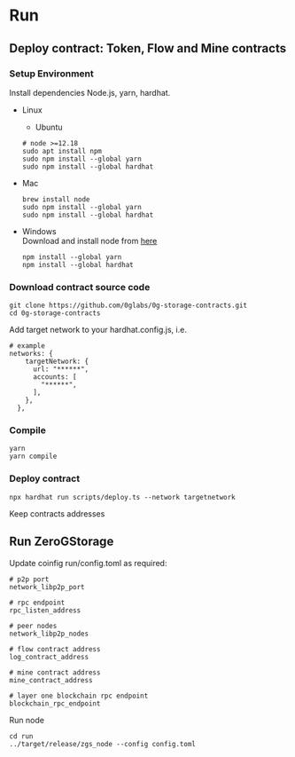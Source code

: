 # Run

## Deploy contract: Token, Flow and Mine contracts

### Setup Environment

Install dependencies Node.js, yarn, hardhat.

* Linux
  * Ubuntu
  ```shell
  # node >=12.18
  sudo apt install npm
  sudo npm install --global yarn
  sudo npm install --global hardhat
  ```

* Mac
  ```shell
  brew install node
  sudo npm install --global yarn
  sudo npm install --global hardhat
  ```

* Windows  
Download and install node from [here](https://nodejs.org/en/download/)
  ```shell
  npm install --global yarn
  npm install --global hardhat
  ```

### Download contract source code
```shell
git clone https://github.com/0glabs/0g-storage-contracts.git
cd 0g-storage-contracts
```

Add target network to your hardhat.config.js, i.e.
```shell
# example
networks: {
    targetNetwork: {
      url: "******",
      accounts: [
        "******",
      ],
    },
  },
```

### Compile
```shell
yarn
yarn compile
```

### Deploy contract
```shell
npx hardhat run scripts/deploy.ts --network targetnetwork
```

Keep contracts addresses

## Run ZeroGStorage 
Update coinfig run/config.toml as required:

```shell
# p2p port
network_libp2p_port

# rpc endpoint
rpc_listen_address

# peer nodes
network_libp2p_nodes

# flow contract address
log_contract_address

# mine contract address
mine_contract_address

# layer one blockchain rpc endpoint
blockchain_rpc_endpoint
```

Run node
```shell
cd run
../target/release/zgs_node --config config.toml
```
